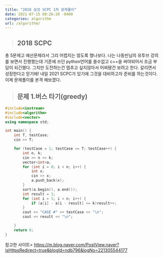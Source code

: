```yaml
---
title: "2018 삼성 SCPC 1차 문제풀이"
date: 2021-07-15 08:26:28 -0400
categories: algorithm
url: /algorithm/
---
```


> ## 2018 SCPC 
총 5문제고 예선문제라서 그리 어렵지는 않도록 했나보다. 나는 나동빈님의 유투브 강의를 보면서 진행했는데 기존에 쓰던 python언어를 쓸수없고 c++을 써야되어서 조금 부담이 되긴했다. 그치만 도전하는건 멈추고 싶지않아서
어찌됐건 보려고 한다. 갈리면서 성장한다고 믿기에! 내일 2021 SCPC가 있기에 그것을 대비하고자 준비를 하는것이다. 이제 문제풀이를 본격 해보겠다.

>## 문제 1.버스 타기(greedy) 

```c++
#include<iostream>
#include<algorithm>
#include<vector>
using namespace std;

int main() {
	int T, testCase;
	cin >> T;

	for (testCase = 1; testCase <= T; testCase++) {
		int n, k;
		cin >> n >> k;
		vector<int>a;
		for (int i = 0; i < n; i++) {
			int x;
			cin >> x;
			a.push_back(x);
		}
		sort(a.begin(), a.end());
		int result = 1;
		for (int i = 1; i < n; i++) {
			if (a[i] - a[i - result] <= k)result++;
		}
		cout << "CASE #" << testCase << "\n";
		cout << result << "\n";

	}
	return 0;
}
```



참고한 사이트> https://m.blog.naver.com/PostView.naver?isHttpsRedirect=true&blogId=ndb796&logNo=221305544177


[jekyll-docs]: https://jekyllrb.com/docs/home
[jekyll-gh]:   https://github.com/jekyll/jekyll
[jekyll-talk]: https://talk.jekyllrb.com/

